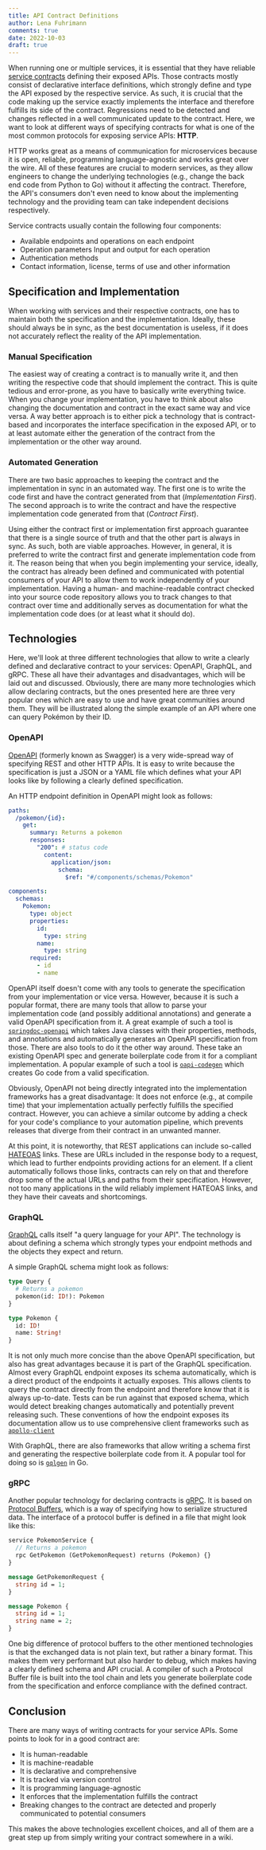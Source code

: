 ```yaml
---
title: API Contract Definitions
author: Lena Fuhrimann
comments: true
date: 2022-10-03
draft: true
---
```


When running one or multiple services, it is essential that they have reliable [service contracts](https://cloud.google.com/appengine/docs/legacy/standard/java/designing-microservice-api) defining their exposed APIs. Those contracts mostly consist of declarative interface definitions, which strongly define and type the API exposed by the respective service. As such, it is crucial that the code making up the service exactly implements the interface and therefore fulfills its side of the contract. Regressions need to be detected and changes reflected in a well communicated update to the contract. Here, we want to look at different ways of specifying contracts for what is one of the most common protocols for exposing service APIs: **HTTP**.

HTTP works great as a means of communication for microservices because it is open, reliable, programming language-agnostic and works great over the wire. All of these features are crucial to modern services, as they allow engineers to change the underlying technologies (e.g., change the back end code from Python to Go) without it affecting the contract. Therefore, the API's consumers don't even need to know about the implementing technology and the providing team can take independent decisions respectively.

Service contracts usually contain the following four components:

- Available endpoints and operations on each endpoint
- Operation parameters Input and output for each operation
- Authentication methods
- Contact information, license, terms of use and other information

## Specification and Implementation

When working with services and their respective contracts, one has to maintain both the specification and the implementation. Ideally, these should always be in sync, as the best documentation is useless, if it does not accurately reflect the reality of the API implementation.

### Manual Specification

The easiest way of creating a contract is to manually write it, and then writing the respective code that should implement the contract. This is quite tedious and error-prone, as you have to basically write everything twice. When you change your implementation, you have to think about also changing the documentation and contract in the exact same way and vice versa. A way better approach is to either pick a technology that is contract-based and incorporates the interface specification in the exposed API, or to at least automate either the generation of the contract from the implementation or the other way around.

### Automated Generation

There are two basic approaches to keeping the contract and the implementation in sync in an automated way. The first one is to write the code first and have the contract generated from that (_Implementation First_). The second approach is to write the contract and have the respective implementation code generated from that (_Contract First_).

Using either the contract first or implementation first approach guarantee that there is a single source of truth and that the other part is always in sync. As such, both are viable approaches. However, in general, it is preferred to write the contract first and generate implementation code from it. The reason being that when you begin implementing your service, ideally, the contract has already been defined and communicated with potential consumers of your API to allow them to work independently of your implementation. Having a human- and machine-readable contract checked into your source code repository allows you to track changes to that contract over time and additionally serves as documentation for what the implementation code does (or at least what it should do).

## Technologies

Here, we'll look at three different technologies that allow to write a clearly defined and declarative contract to your services: OpenAPI, GraphQL, and gRPC. These all have their advantages and disadvantages, which will be laid out and discussed. Obviously, there are many more technologies which allow declaring contracts, but the ones presented here are three very popular ones which are easy to use and have great communities around them. They will be illustrated along the simple example of an API where one can query Pokémon by their ID.

### OpenAPI

[OpenAPI](https://www.openapis.org/) (formerly known as Swagger) is a very wide-spread way of specifying REST and other HTTP APIs. It is easy to write because the specification is just a JSON or a YAML file which defines what your API looks like by following a clearly defined specification.

An HTTP endpoint definition in OpenAPI might look as follows:

```yaml
paths:
  /pokemon/{id}:
    get:
      summary: Returns a pokemon
      responses:
        "200": # status code
          content:
            application/json:
              schema:
                $ref: "#/components/schemas/Pokemon"

components:
  schemas:
    Pokemon:
      type: object
      properties:
        id:
          type: string
        name:
          type: string
      required:
        - id
        - name
```

OpenAPI itself doesn't come with any tools to generate the specification from your implementation or vice versa. However, because it is such a popular format, there are many tools that allow to parse your implementation code (and possibly additional annotations) and generate a valid OpenAPI specification from it. A great example of such a tool is [`springdoc-openapi`](https://springdoc.org/) which takes Java classes with their properties, methods, and annotations and automatically generates an OpenAPI specification from those. There are also tools to do it the other way around. These take an existing OpenAPI spec and generate boilerplate code from it for a compliant implementation. A popular example of such a tool is [`oapi-codegen`](https://github.com/deepmap/oapi-codegen) which creates Go code from a valid specification.

Obviously, OpenAPI not being directly integrated into the implementation frameworks has a great disadvantage: It does not enforce (e.g., at compile time) that your implementation actually perfectly fulfills the specified contract. However, you can achieve a similar outcome by adding a check for your code's compliance to your automation pipeline, which prevents releases that diverge from their contract in an unwanted manner.

At this point, it is noteworthy, that REST applications can include so-called [HATEOAS](https://en.wikipedia.org/wiki/HATEOAS) links. These are URLs included in the response body to a request, which lead to further endpoints providing actions for an element. If a client automatically follows those links, contracts can rely on that and therefore drop some of the actual URLs and paths from their specification. However, not too many applications in the wild reliably implement HATEOAS links, and they have their caveats and shortcomings.

### GraphQL

[GraphQL](https://graphql.org/) calls itself "a query language for your API". The technology is about defining a schema which strongly types your endpoint methods and the objects they expect and return.

A simple GraphQL schema might look as follows:

```graphql
type Query {
  # Returns a pokemon
  pokemon(id: ID!): Pokemon
}

type Pokemon {
  id: ID!
  name: String!
}
```

It is not only much more concise than the above OpenAPI specification, but also has great advantages because it is part of the GraphQL specification. Almost every GraphQL endpoint exposes its schema automatically, which is a direct product of the endpoints it actually exposes. This allows clients to query the contract directly from the endpoint and therefore know that it is always up-to-date. Tests can be run against that exposed schema, which would detect breaking changes automatically and potentially prevent releasing such. These conventions of how the endpoint exposes its documentation allow us to use comprehensive client frameworks such as [`apollo-client`](https://www.apollographql.com/)

With GraphQL, there are also frameworks that allow writing a schema first and generating the respective boilerplate code from it. A popular tool for doing so is [`gqlgen`](https://gqlgen.com/) in Go.

### gRPC

Another popular technology for declaring contracts is [gRPC](https://grpc.io/). It is based on [Protocol Buffers](https://github.com/protocolbuffers/protobuf), which is a way of specifying how to serialize structured data. The interface of a protocol buffer is defined in a file that might look like this:

```protobuf
service PokemonService {
  // Returns a pokemon
  rpc GetPokemon (GetPokemonRequest) returns (Pokemon) {}
}

message GetPokemonRequest {
  string id = 1;
}

message Pokemon {
  string id = 1;
  string name = 2;
}
```

One big difference of protocol buffers to the other mentioned technologies is that the exchanged data is not plain text, but rather a binary format. This makes them very performant but also harder to debug, which makes having a clearly defined schema and API crucial. A compiler of such a Protocol Buffer file is built into the tool chain and lets you generate boilerplate code from the specification and enforce compliance with the defined contract.

## Conclusion

There are many ways of writing contracts for your service APIs. Some points to look for in a good contract are:

- It is human-readable
- It is machine-readable
- It is declarative and comprehensive
- It is tracked via version control
- It is programming language-agnostic
- It enforces that the implementation fulfills the contract
- Breaking changes to the contract are detected and properly communicated to potential consumers

This makes the above technologies excellent choices, and all of them are a great step up from simply writing your contract somewhere in a wiki.
